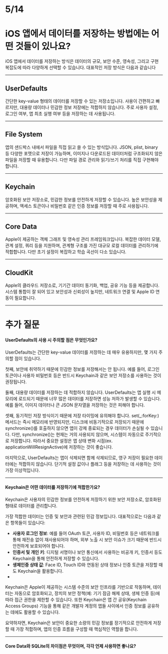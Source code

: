 # 5/14
# iOS 앱에서 데이터를 저장하는 방법에는 어떤 것들이 있나요?
iOS 앱에서 데이터를 저장하는 방식은 데이터의 규모, 보안 수준, 영속성, 그리고 구현 복잡도에 따라 다양하게 선택할 수 있습니다. 대표적인 저장 방식은 다음과 같습니다

---
## UserDefaults
간단한 key-value 형태의 데이터를 저장할 수 있는 저장소입니다. 사용이 간편하고 빠르지만, 대용량 데이터나 민감한 정보 저장에는 적합하지 않습니다.
주로 사용자 설정, 로그인 여부, 앱 최초 실행 여부 등을 저장하는 데 사용됩니다.

---
## File System
앱의 샌드박스 내에서 파일을 직접 읽고 쓸 수 있는 방식입니다. JSON, plist, binary 등 다양한 포맷으로 저장이 가능하며, 이미지나 다운로드된 데이터처럼 구조화되지 않은 파일을 저장할 때 유용합니다.
다만 파일 경로 관리와 읽기/쓰기 처리를 직접 구현해야 합니다.

---
## Keychain
암호화된 보안 저장소로, 민감한 정보를 안전하게 저장할 수 있습니다. 높은 보안성을 제공하며, 액세스 토큰이나 비밀번호 같은 인증 정보를 저장할 때 주로 사용됩니다.

---
## Core Data
Apple이 제공하는 객체 그래프 및 영속성 관리 프레임워크입니다. 복잡한 데이터 모델, 관계 설정, 쿼리 등을 지원하며, 관계형 구조를 가진 대규모 로컬 데이터를 관리하기에 적합합니다.
다만 초기 설정이 복잡하고 학습 곡선이 다소 있습니다.

---
## CloudKit
Apple의 클라우드 저장소로, 기기간 데이터 동기화, 백업, 공유 기능 등을 제공합니다. 시스템 통합이 잘 되어 있고 보안성과 신뢰성이 높지만, 네트워크 연결 및 Apple ID 연동이 필요합니다.

---
# 추가 질문
#### UserDefaults의 사용 시 주의할 점은 무엇인가요?
UserDefaults는 간단한 key-value 데이터를 저장하는 데 매우 유용하지만, 몇 가지 주의할 점이 있습니다.

첫째, 보안에 취약하기 때문에 민감한 정보를 저장해서는 안 됩니다. 예를 들어, 로그인 토큰이나 사용자 비밀번호 등은 반드시 Keychain과 같은 보안 저장소를 사용하는 것이 권장됩니다.

둘째, 대용량 데이터를 저장하는 데 적합하지 않습니다. UserDefaults는 앱 실행 시 메모리에 로드되기 때문에 너무 많은 데이터를 저장하면 성능 저하가 발생할 수 있습니다. 예를 들어, 이미지 데이터나 큰 JSON 문자열을 저장하는 것은 피해야 합니다.

셋째, 동기적인 저장 방식이기 때문에 저장 타이밍에 유의해야 합니다. set(_:forKey:) 메서드는 즉시 메모리에 반영되지만, 디스크에 비동기적으로 저장되기 때문에 synchronize()를 호출하지 않으면 앱이 강제 종료되는 경우 데이터가 손실될 수 있습니다. 다만, synchronize()는 현재는 거의 사용되지 않으며, 시스템이 자동으로 주기적으로 저장합니다. 따라서 중요한 설정은 앱 상태 변화 시점(ex. applicationWillResignActive)에 저장하는 것이 좋습니다.

마지막으로, UserDefaults는 앱이 삭제되면 함께 삭제되므로, 영구 저장이 필요한 데이터에는 적합하지 않습니다. 단기적 설정 값이나 플래그 등을 저장하는 데 사용하는 것이 가장 이상적입니다.

---
#### Keychain은 어떤 데이터를 저장하기에 적합한가요?
Keychain은 사용자의 민감한 정보를 안전하게 저장하기 위한 보안 저장소로, 암호화된 형태로 데이터를 관리합니다.

가장 적합한 데이터는 인증 및 보안과 관련된 민감 정보입니다. 대표적으로는 다음과 같은 항목들이 있습니다:
- **사용자 로그인 정보**: 예를 들어 OAuth 토큰, 사용자 ID, 비밀번호 등은 네트워크를 통해 재전송 없이 재사용되어야 하며, 외부 노출 시 보안 이슈가 크기 때문에 반드시 안전하게 보호되어야 합니다.
- **인증서 및 개인 키**: 디지털 서명이나 보안 통신에서 사용하는 비공개 키, 인증서 등도 Keychain을 통해 안전하게 저장할 수 있습니다.
- **생체인증 상태 값**: Face ID, Touch ID와 연동된 상태 정보나 인증 토큰을 저장할 때도 Keychain을 활용합니다.
- 
Keychain은 Apple이 제공하는 시스템 수준의 보안 인프라를 기반으로 작동하며, 데이터는 자동으로 암호화되고, 장치의 보안 정책(예: 기기 잠금 해제 상태, 생체 인증 등)에 따라 접근 권한을 제한할 수 있습니다.
또한 Keychain은 앱 간 공유(Keychain Access Groups) 기능을 통해 같은 개발자 계정의 앱들 사이에서 인증 정보를 공유하는 데에도 활용할 수 있습니다.

요약하자면, Keychain은 보안이 중요한 소량의 민감 정보를 장기적으로 안전하게 저장할 때 가장 적합하며, 앱의 인증 흐름을 구성할 때 핵심적인 역할을 합니다.

---
#### Core Data와 SQLite의 차이점은 무엇이며, 각각 언제 사용하면 좋나요?
